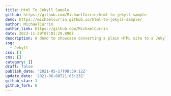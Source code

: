 ```yaml
---
title: Html To Jekyll Sample
github: https://github.com/MichaelCurrin/html-to-jekyll-sample
demo: https://michaelcurrin.github.io/html-to-jekyll-sample/
author: MichaelCurrin
author_link: https://github.com/MichaelCurrin
date: 2023-11-29T07:01:29.890Z
description: A demo to showcase converting a plain HTML site to a Jekyll site 🧪
ssg:
  - Jekyll
css: []
cms: []
category: []
draft: false
publish_date: '2021-05-17T08:39:12Z'
update_date: '2021-06-08T21:03:23Z'
github_star: 1
github_fork: 0
---
```

